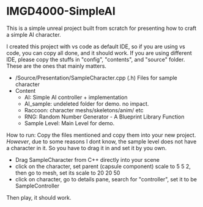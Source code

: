 # IMGD4000-SimpleAI

This is a simple unreal project built from scratch for presenting how to craft a simple AI character.

I created this project with vs code as default IDE, so if you are using vs code, you can copy all done, and it should work. If you are using different IDE, please copy the stuffs in "config", "contents", and "source" folder. These are the ones that mainly matters.

- /Source/Presentation/SampleCharacter.cpp (.h) Files for sample character
- Content
  - AI: Simple AI controller + implementation
  - AI_sample: undeleted folder for demo. no impact.
  - Raccoon: character meshs/skeletons/anim/ etc
  - RNG: Random Number Generator - A Blueprint Library Function
  - Sample Level: Main Level for demo.
  
How to run:
  Copy the files mentioned and copy them into your new project. *However*, due to some reasons I dont know, the sample level does not have a character in it. So you have to drag it in and set it by you own. 
  - Drag SampleCharacter from C++ directly into your scene
  - click on the character, set parent (capsule component) scale to 5 5 2, then go to mesh, set its scale to 20 20 50
  - click on character, go to details pane, search for "controller", set it to be SampleController
  
  Then play, it should work.
